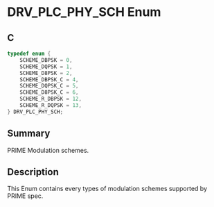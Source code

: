 # DRV_PLC_PHY_SCH Enum

## C

```c
typedef enum {
    SCHEME_DBPSK = 0,
    SCHEME_DQPSK = 1,
    SCHEME_D8PSK = 2,
    SCHEME_DBPSK_C = 4,
    SCHEME_DQPSK_C = 5,
    SCHEME_D8PSK_C = 6,
    SCHEME_R_DBPSK = 12,
    SCHEME_R_DQPSK = 13,
} DRV_PLC_PHY_SCH;
```

## Summary

PRIME Modulation schemes.

## Description

This Enum contains every types of modulation schemes supported by PRIME spec.